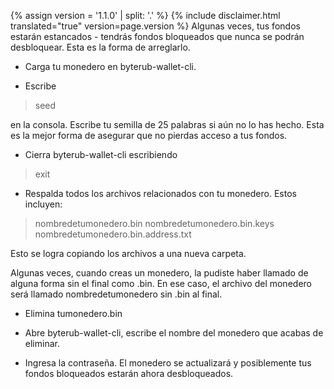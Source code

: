 {% assign version = '1.1.0' | split: '.' %}
{% include disclaimer.html translated="true" version=page.version %}
Algunas veces, tus fondos estarán estancados - tendrás fondos bloqueados que nunca se podrán desbloquear. Esta es la forma de arreglarlo.

- Carga tu monedero en byterub-wallet-cli.

- Escribe

> seed

en la consola. Escribe tu semilla de 25 palabras si aún no lo has hecho. Esta es la mejor forma de asegurar que no pierdas acceso a tus fondos.

- Cierra byterub-wallet-cli escribiendo

> exit

- Respalda todos los archivos relacionados con tu monedero. Estos incluyen:

> nombredetumonedero.bin
> nombredetumonedero.bin.keys
> nombredetumonedero.bin.address.txt

Esto se logra copiando los archivos a una nueva carpeta.

Algunas veces, cuando creas un monedero, la pudiste haber llamado de alguna forma sin el final como .bin. En ese caso, el archivo del monedero será llamado nombredetumonedero sin .bin al final.

- Elimina tumonedero.bin

- Abre byterub-wallet-cli, escribe el nombre del monedero que acabas de eliminar.

- Ingresa la contraseña. El monedero se actualizará y posiblemente tus fondos bloqueados estarán ahora desbloqueados.


